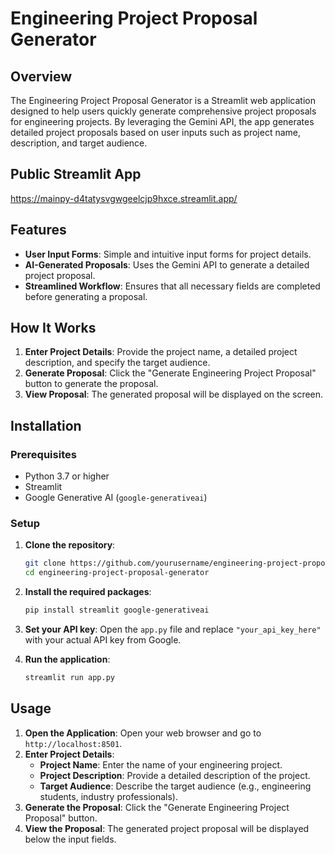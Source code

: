 # Engineering Project Proposal Generator


## Overview

The Engineering Project Proposal Generator is a Streamlit web application designed to help users quickly generate comprehensive project proposals for engineering projects. By leveraging the Gemini API, the app generates detailed project proposals based on user inputs such as project name, description, and target audience.

## Public Streamlit App
https://mainpy-d4tatysvgwgeelcjp9hxce.streamlit.app/

## Features

- **User Input Forms**: Simple and intuitive input forms for project details.
- **AI-Generated Proposals**: Uses the Gemini API to generate a detailed project proposal.
- **Streamlined Workflow**: Ensures that all necessary fields are completed before generating a proposal.

## How It Works

1. **Enter Project Details**: Provide the project name, a detailed project description, and specify the target audience.
2. **Generate Proposal**: Click the "Generate Engineering Project Proposal" button to generate the proposal.
3. **View Proposal**: The generated proposal will be displayed on the screen.

## Installation

### Prerequisites

- Python 3.7 or higher
- Streamlit
- Google Generative AI (`google-generativeai`)

### Setup

1. **Clone the repository**:
    ```sh
    git clone https://github.com/yourusername/engineering-project-proposal-generator.git
    cd engineering-project-proposal-generator
    ```

2. **Install the required packages**:
    ```sh
    pip install streamlit google-generativeai
    ```

3. **Set your API key**:
   Open the `app.py` file and replace `"your_api_key_here"` with your actual API key from Google.

4. **Run the application**:
    ```sh
    streamlit run app.py
    ```

## Usage

1. **Open the Application**: Open your web browser and go to `http://localhost:8501`.
2. **Enter Project Details**:
   - **Project Name**: Enter the name of your engineering project.
   - **Project Description**: Provide a detailed description of the project.
   - **Target Audience**: Describe the target audience (e.g., engineering students, industry professionals).
3. **Generate the Proposal**: Click the "Generate Engineering Project Proposal" button.
4. **View the Proposal**: The generated project proposal will be displayed below the input fields.
